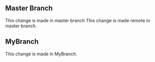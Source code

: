 ## Master Branch
This change is made in master branch
This change is made remote in master branch.

## MyBranch
This change is made in MyBranch.